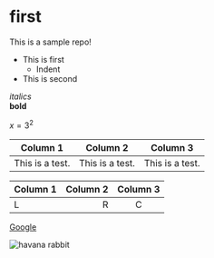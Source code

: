# first
This is a sample repo!

- This is first
  - Indent 
- This is second

*italics*
<br style="height: 2cm;">
**bold**

$x=3^2$


| Column 1 | Column 2 | Column 3|
| --- | --- | --- |
| This is a test. | This is a test. | This is a test. |


| Column 1 | Column 2 | Column 3|
| --- | --: | :-: |
| L | R | C |


<!-- No show comment -->


[Google](https://google.com)

![havana rabbit](https://www.mypetdesire.com/myadmin/assets/img/post/blog_824_Havana_Rabbit.png)

